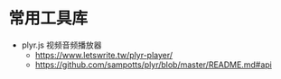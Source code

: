 # 常用工具库

- plyr.js 视频音频播放器
  - https://www.letswrite.tw/plyr-player/
  - https://github.com/sampotts/plyr/blob/master/README.md#api